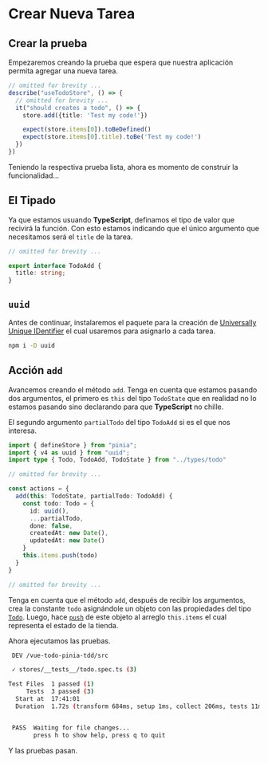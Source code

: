 # Crear Nueva Tarea

## Crear la prueba

Empezaremos creando la prueba que espera que nuestra aplicación permita agregar una nueva tarea.

```ts
// omitted for brevity ...
describe("useTodoStore", () => {
  // omitted for brevity ...
  it("should creates a todo", () => {
    store.add({title: 'Test my code!'})

    expect(store.items[0]).toBeDefined()
    expect(store.items[0].title).toBe('Test my code!')   
  })
})
```

Teniendo la respectiva prueba lista, ahora es momento de construir la funcionalidad...

## El Tipado

Ya que estamos usuando **TypeScript**, definamos el tipo de valor que recivirá la función. Con esto estamos indicando que el único argumento que necesitamos será el `title` de la tarea.

```ts
// omitted for brevity ...

export interface TodoAdd {
  title: string;
}
```

## `uuid`

Antes de continuar, instalaremos el paquete para la creación de [Universally Unique IDentifier](https://www.npmjs.com/package/uuid) el cual usaremos para asignarlo a cada tarea.

```bash
npm i -D uuid
```

## Acción `add`

Avancemos creando el método `add`. Tenga en cuenta que estamos pasando dos argumentos, el primero es `this` del tipo `TodoState` que en realidad no lo estamos pasando sino declarando para que **TypeScript** no chille.

El segundo argumento `partialTodo` del tipo `TodoAdd` si es el que nos interesa.

```ts
import { defineStore } from "pinia";
import { v4 as uuid } from "uuid";
import type { Todo, TodoAdd, TodoState } from "../types/todo"

// omitted for brevity ...

const actions = {
  add(this: TodoState, partialTodo: TodoAdd) {
    const todo: Todo = {
      id: uuid(),
      ...partialTodo,
      done: false,
      createdAt: new Date(),
      updatedAt: new Date()
    }
    this.items.push(todo)
  }  
}

// omitted for brevity ...
```
Tenga en cuenta que el método `add`, después de recibir los argumentos, crea la constante `todo` asignándole un objeto con las propiedades del tipo [`Todo`](../todo-con-pinia/definiendo-la-tienda.html#tipado-inicial). Luego, hace [`push`](https://developer.mozilla.org/en-US/docs/Web/JavaScript/Reference/Global_Objects/Array/push) de este objeto al arreglo `this.items` el cual representa el estado de la tienda.

Ahora ejecutamos las pruebas.

```bash
 DEV /vue-todo-pinia-tdd/src

 ✓ stores/__tests__/todo.spec.ts (3)

Test Files  1 passed (1)
     Tests  3 passed (3)
  Start at  17:41:01
  Duration  1.72s (transform 684ms, setup 1ms, collect 206ms, tests 11ms)


 PASS  Waiting for file changes...
       press h to show help, press q to quit
```

Y las pruebas pasan.

